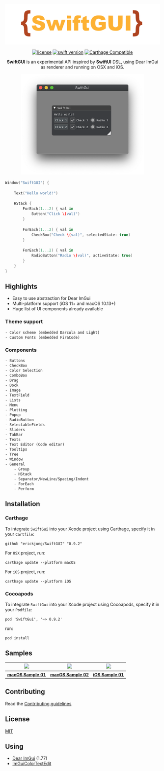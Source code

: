 <center>

![SwiftGUI](Docs/swiftgui.png)

[![license](https://img.shields.io/badge/license-MIT-brightgreen.svg)](LICENSE)
[![swift version](https://img.shields.io/badge/swift-5.0+-brightgreen.svg)](https://swift.org/download)
[![Carthage Compatible](https://img.shields.io/badge/Carthage-compatible-4BC51D.svg?style=flat)](https://github.com/Carthage/Carthage)

<b>SwiftGUI</b> is an experimental API inspired by <b>SwiftUI</b> DSL, using Dear ImGui as renderer and running on OSX and iOS.
</center>

<p align="center">
    <img src="Docs/hellow_world.png" alt="hellow world"/>
</p>

```swift
Window("SwiftGUI") {

    Text("Hello world!")

    HStack {
        ForEach(1...2) { val in
            Button("Click \(val)")
        }

        ForEach(1...2) { val in
            CheckBox("Check \(val)", selectedState: true)
        }

        ForEach(1...2) { val in
            RadioButton("Radio \(val)", activeState: true)
        }
    }
}
```

## Highlights

* Easy to use abstraction for Dear ImGui
* Multi-platform support (iOS 11+ and macOS 10.13+)
* Huge list of UI components already available

### Theme support
    - Color scheme (embedded Darcula and Light)
    - Custom Fonts (embedded FiraCode)

### Components
    - Buttons
    - CheckBox
    - Color Selection
    - ComboBox
    - Drag
    - Dock
    - Image
    - TextField
    - Lists
    - Menu
    - Plotting
    - Popup
    - RadioButton
    - SelectableFields
    - Sliders
    - TabBar
    - Texts
    - Text Editor (Code editor)
    - Tooltips
    - Tree
    - Window
    - General 
        - Group
        - HStack
        - Separator/NewLine/Spacing/Indent
        - ForEach
        - Perform


## Installation

### Carthage

To integrate `SwiftGui` into your Xcode project using Carthage, specify it in your `Cartfile`:

```ogdl
github "erickjung/SwiftGUI" "0.9.2"
```

For `OSX` project, run:

```ogdl
carthage update --platform macOS
```

For `iOS` project, run:

```ogdl
carthage update --platform iOS
```

### Cocoapods

To integrate `SwiftGui` into your Xcode project using Cocoapods, specify it in your `Podfile`:

```ogdl
pod 'SwiftGui', '~> 0.9.2'
```

run:

```ogdl
pod install
```

## Samples

<table>
 <tr>
  <th>
    <img src="Docs/sample01-osx.gif"/>
  </th>
  <th>
    <img src="Docs/sample02-osx.gif"/>
  </th>
  <th>
    <img src="Docs/sample01-ios.jpg"/>
  </th>
 </tr>
 <tr>
  <th>
   <a href="https://github.com/erickjung/SwiftGUI/tree/master/Source/Sample01Mac">macOS Sample 01</a>
  </th>
  <th>
   <a href="https://github.com/erickjung/SwiftGUI/tree/master/Source/Sample02Mac">macOS Sample 02</a>
  </th>
  <th>
   <a href="https://github.com/erickjung/SwiftGUI/tree/master/Source/Sample01iOS">iOS Sample 01</a>
  </th>
 </tr>
</table>

## Contributing

Read the [Contributing guidelines](CONTRIBUTING.md)

## License

 [MIT](LICENSE)

## Using 

* [Dear ImGui](https://github.com/ocornut/imgui) (1.77)
* [ImGuiColorTextEdit](https://github.com/BalazsJako/ImGuiColorTextEdit)


